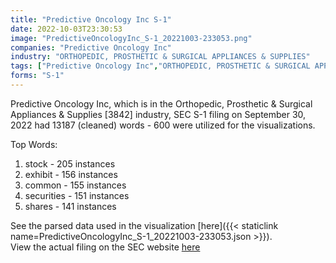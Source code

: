 ```yaml
---
title: "Predictive Oncology Inc S-1"
date: 2022-10-03T23:30:53
image: "PredictiveOncologyInc_S-1_20221003-233053.png"
companies: "Predictive Oncology Inc"
industry: "ORTHOPEDIC, PROSTHETIC & SURGICAL APPLIANCES & SUPPLIES"
tags: ["Predictive Oncology Inc","ORTHOPEDIC, PROSTHETIC & SURGICAL APPLIANCES & SUPPLIES","09-30-2022","S-1"]
forms: "S-1"
---
```

Predictive Oncology Inc, which is in the Orthopedic, Prosthetic & Surgical Appliances & Supplies [3842] industry, SEC S-1 filing on September 30, 2022 had 13187 (cleaned) words - 600 were utilized for the visualizations.

Top Words:
1. stock - 205 instances
2. exhibit - 156 instances
3. common - 155 instances
4. securities - 151 instances
5. shares - 141 instances


See the parsed data used in the visualization [here]({{< staticlink name=PredictiveOncologyInc_S-1_20221003-233053.json >}}).  
View the actual filing on the SEC website [here](https://www.sec.gov/Archives/edgar/data/1446159/0001171843-22-006337.txt)
